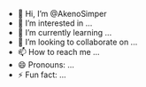 - 👋 Hi, I’m @AkenoSimper
- 👀 I’m interested in ...
- 🌱 I’m currently learning ...
- 💞️ I’m looking to collaborate on ...
- 📫 How to reach me ...
- 😄 Pronouns: ...
- ⚡ Fun fact: ...

<!---
AkenoSimper/AkenoSimper is a ✨ special ✨ repository because its `README.md` (this file) appears on your GitHub profile.
You can click the Preview link to take a look at your changes.
--->
